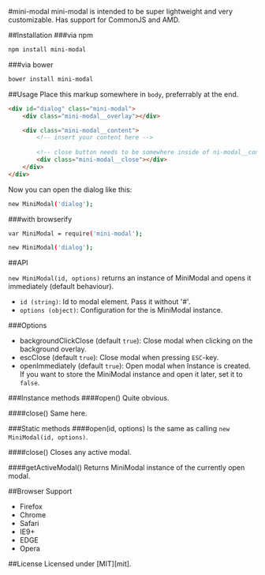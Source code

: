 #mini-modal
mini-modal is intended to be super lightweight and very customizable.
Has support for CommonJS and AMD.

##Installation
###via npm
```bash
npm install mini-modal
```

###via bower
```bash
bower install mini-modal
```

##Usage
Place this markup somewhere in `body`, preferrably at the end.
```html
<div id="dialog" class="mini-modal">
    <div class="mini-modal__overlay"></div>

    <div class="mini-modal__content">
        <!-- insert your content here -->
      
        <!-- close button needs to be somewhere inside of ni-modal__content -->
        <div class="mini-modal__close"></div>
    </div>
</div>
```

Now you can open the dialog like this:
```bash
new MiniModal('dialog');
```

###with browserify
```bash
var MiniModal = require('mini-modal');

new MiniModal('dialog');
```
##API

`new MiniModal(id, options)` returns an instance of MiniModal and opens it immediately (default behaviour).
- `id (string)`: Id to modal element. Pass it without '#'. 
- `options (object)`: Configuration for the is MiniModal instance.

###Options
- backgroundClickClose (default `true`): Close modal when clicking on the background overlay.
- escClose (default `true`): Close modal when pressing `ESC`-key.
- openImmediately (default `true`): Open modal when Instance is created. If you want to store the MiniModal instance and open it later, set it to `false`.

###Instance methods
####open()
Quite obvious.

####close()
Same here.

###Static methods
####open(id, options)
Is the same as calling `new MiniModal(id, options)`.

####close()
Closes any active modal.

####getActiveModal()
Returns MiniModal instance of the currently open modal.

##Browser Support
- Firefox
- Chrome
- Safari
- IE9+
- EDGE
- Opera

##License
Licensed under [MIT][mit].